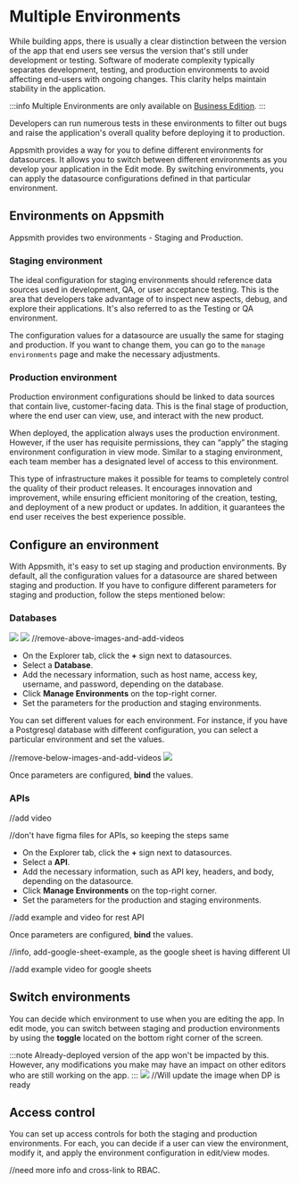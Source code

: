 
# Multiple Environments

While building apps, there is usually a clear distinction between the version of the app that end users see versus the version that's still under development or testing. Software of moderate complexity typically separates development, testing, and production environments to avoid affecting end-users with ongoing changes. This clarity helps maintain stability in the application.

:::info
Multiple Environments are only available on [Business Edition](https://www.appsmith.com/pricing). 
:::

Developers can run numerous tests in these environments to filter out bugs and raise the application's overall quality before deploying it to production. 

Appsmith provides a way for you to define different environments for datasources. It allows you to switch between different environments as you develop your application in the Edit mode. By switching environments, you can apply the datasource configurations defined in that particular environment.

## Environments on Appsmith
Appsmith provides two environments - Staging and Production.

### Staging environment
The ideal configuration for staging environments should reference data sources used in development, QA, or user acceptance testing. This is the area that developers take advantage of to inspect new aspects, debug, and explore their applications. It's also referred to as the Testing or QA environment.

The configuration values for a datasource are usually the same for staging and production. If you want to change them, you can go to the ```manage environments``` page and make the necessary adjustments.


### Production environment
Production environment configurations should be linked to data sources that contain live, customer-facing data. This is the final stage of production, where the end user can view, use, and interact with the new product.

When deployed, the application always uses the production environment. However, if the user has requisite permissions, they can “apply” the staging environment configuration in view mode. Similar to a staging environment, each team member has a designated level of access to this environment.

This type of infrastructure makes it possible for teams to completely control the quality of their product releases. It encourages innovation and improvement, while ensuring efficient monitoring of the creation, testing, and deployment of a new product or updates. In addition, it guarantees the end user receives the best experience possible.

## Configure an environment


With Appsmith, it's easy to set up staging and production environments. By default, all the configuration values for a datasource are shared between staging and production. If you have to configure different parameters for staging and production, follow the steps mentioned below:

### Databases

![](/img/me-db-3.png)
![](/img/me-db-2.png)
//remove-above-images-and-add-videos

* On the Explorer tab, click the **+** sign next to datasources.
* Select a **Database**.
* Add the necessary information, such as host name, access key, username, and password, depending on the database.
* Click **Manage Environments** on the top-right corner.
* Set the parameters for the production and staging environments. 

You can set different values for each environment. For instance, if you have a Postgresql database with different configuration, you can select a particular environment and set the values.

//remove-below-images-and-add-videos
![](/img/me-db-1.png)

Once parameters are configured, **bind** the values. 


### APIs

//add video

//don't have figma files for APIs, so keeping the steps same

* On the Explorer tab, click the **+** sign next to datasources.
* Select a **API**.
* Add the necessary information, such as API key, headers, and body, depending on the datasource.
* Click **Manage Environments** on the top-right corner.
* Set the parameters for the production and staging environments. 

//add example and video for rest API

Once parameters are configured, **bind** the values. 

//info, add-google-sheet-example, as the google sheet is having different UI

//add example video for google sheets

## Switch environments

You can decide which environment to use when you are editing the app. In edit mode, you can switch between staging and production environments by using the **toggle** located on the bottom right corner of the screen. 

:::note
Already-deployed version of the app won't be impacted by this. However, any modifications you make may have an impact on other editors who are still working on the app.
:::
![](/img/switch-environments.png)
//Will update the image when DP is ready



## Access control

You can set up access controls for both the staging and production environments. For each, you can decide if a user can view the environment, modify it, and apply the environment configuration in edit/view modes.

//need more info and cross-link to RBAC. 